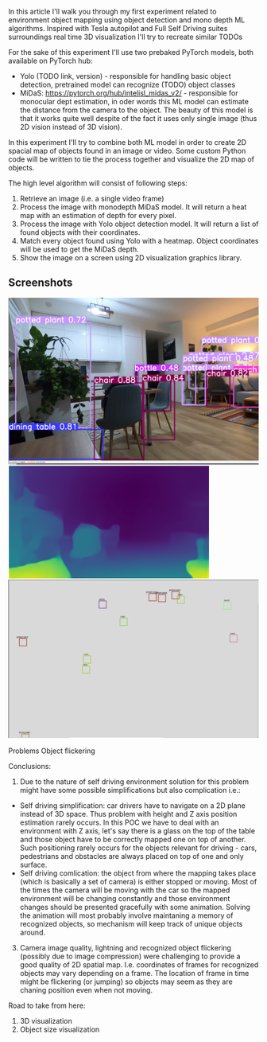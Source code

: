 In this article I'll walk you through my first experiment related to environment object mapping using object detection and mono depth ML algorithms. Inspired with Tesla autopilot and Full Self Driving suites surroundings real time 3D visualization I'll try to recreate similar  TODOs

For the sake of this experiment I'll use two prebaked PyTorch models, both available on PyTorch hub:
* Yolo (TODO link, version) - responsible for handling basic object detection, pretrained model can recognize (TODO) object classes
* MiDaS: https://pytorch.org/hub/intelisl_midas_v2/ - responsible for monocular dept estimation, in oder words this ML model can estimate the distance from the camera to the object. The beauty of this model is that it works quite well despite of the fact it uses only single image (thus 2D vision instead of 3D vision).

In this experiment I'll try to combine both ML model in order to create 2D spacial map of objects found in an image or video. Some custom Python code will be written to tie the process together and visualize the 2D map of objects.

The high level algorithm will consist of following steps:
1. Retrieve an image (i.e. a single video frame)
2. Process the image with monodepth MiDaS model. It will return a heat map with an estimation of depth for every pixel.
3. Process the image with Yolo object detection model. It will return a list of found objects with their coordinates.
4. Match every object found using Yolo with a heatmap.  Object coordinates will be used to get the MiDaS depth.
5. Show the image on a screen using 2D visualization graphics library.

## Screenshots
![Yolo](https://raw.githubusercontent.com/wjan/wjan.github.io/main/img/yolo.png)
![MiDaS](https://raw.githubusercontent.com/wjan/wjan.github.io/main/img/midas.png)
![Yolo + MiDaS](https://raw.githubusercontent.com/wjan/wjan.github.io/main/img/molo.png)


Problems 
Object flickering




Conclusions:
1. Due to the nature of self driving environment solution for this problem might have some possible simplifications but also complication i.e.:
* Self driving simplification: car drivers have to navigate on a 2D plane instead of 3D space. Thus problem with height and Z axis position estimation rarely occurs. In this POC we have to deal with an environment with Z axis, let's say there is a glass on the top of the table and those object have to be correctly mapped one on top of another. Such positioning rarely occurs for the objects relevant for driving - cars, pedestrians and obstacles are always placed on top of one and only surface.
* Self driving comlication: the object from where the mapping takes place (which is basically a set of camera) is either stopped or moving. Most of the times the camera will be moving with the car so the mapped environment will be changing constantly and those environment changes should be presented gracefully with some animation. Solving the animation will most probably involve maintaning a memory of recognized objects, so mechanism will keep track of unique objects around.
3. Camera image quality, lightning and recognized object flickering (possibly due to image compression) were challenging to provide a good quality of 2D spatial map. I.e. coordinates of frames for recognized objects may vary depending on a frame. The location of frame in time might be flickering (or jumping) so objects may seem as they are chaning position even when not moving. 

Road to take from here:
1. 3D visualization
2. Object size visualization
